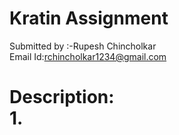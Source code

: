 # Kratin Assignment
Submitted by :-Rupesh Chincholkar &nbsp;&nbsp;<br> Email Id:rchincholkar1234@gmail.com<br>

<h1>Description:<br>
1.
